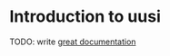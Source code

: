 # Introduction to uusi

TODO: write [great documentation](http://jacobian.org/writing/what-to-write/)
